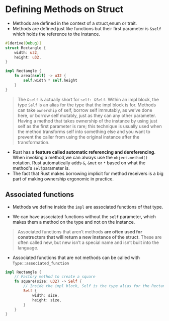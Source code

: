 # Defining Methods on Struct

- Methods are defined in the context of a struct,enum or trait.
- Methods are defined just like functions but their first parameter is `&self` which holds the reference to the instance.

```Rust
#[derive(Debug)]
struct Rectangle {
    width: u32,
    height: u32,
}

impl Rectangle {
    fn area(&self) -> u32 {
        self.width * self.height
    }
}
```

> The `&self` is actually short for `self: &Self`. Within an impl block, the type `Self` is an alias for the type that the impl block is for.
> Methods can take `ownership` of self, borrow self immutably, as we’ve done here, or borrow self mutably, just as they can any other parameter.
> Having a method that takes ownership of the instance by using just self as the first parameter is rare; this technique is usually used when the method transforms self into something else and you want to prevent the caller from using the original instance after the transformation.

- Rust has a **feature called automatic referencing and dereferencing**. When invoking a method,we can always use the `object.method()` notation. Rust automatically adds `&`, `&mut` or `*` based on what the method's `self`parameter is.
- The fact that Rust makes borrowing implicit for method receivers is a big part of making ownership ergonomic in practice.

## Associated functions

- Methods we define inside the `impl` are associated functions of that type.

- We can have associated functions without the `self` parameter, which makes them a method on the type and not on the instance.

> Associated functions that aren’t methods **are often used for constructors that will return a new instance of the struct**. These are often called new, but new isn’t a special name and isn’t built into the language.

- Associated functions that are not methods can be called with `Type::associated_function`

```rust
impl Rectangle {
    // Factory method to create a square
    fn square(size: u32) -> Self {
        // Inside the impl block, Self is the type alias for the Rectangle
        Self {
            width: size,
            height: size,
        }
    }
}
```
